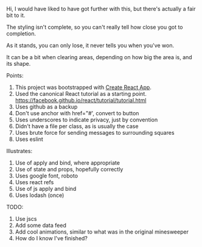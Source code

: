 
Hi, I would have liked to have got further with this, but there's actually a fair bit to it.

The styling isn't complete, so you can't really tell how close you got to completion.

As it stands, you can only lose, it never tells you when you've won.

It can be a bit when clearing areas, depending on how big the area is, and its shape. 

Points:
 1. This project was bootstrapped with [Create React App](https://github.com/facebookincubator/create-react-app).
 1. Used the canonical React tutorial as a starting point. https://facebook.github.io/react/tutorial/tutorial.html
 1. Uses github as a backup
 1. Don't use anchor with href="#', convert to button
 1. Uses underscores to indicate privacy, just by convention
 1. Didn't have a file per class, as is usually the case
 1. Uses brute force for sending messages to surrounding squares
 1. Uses eslint
 
Illustrates:
 1. Use of apply and bind, where appropriate
 1. Use of state and props, hopefully correctly
 1. Uses google font, roboto
 1. Uses react refs
 1. Use of js apply and bind
 1. Uses lodash (once)
 
TODO:
 1. Use jscs
 1. Add some data feed
 1. Add cool animations, similar to what was in the original minesweeper
 1. How do I know I've finished?